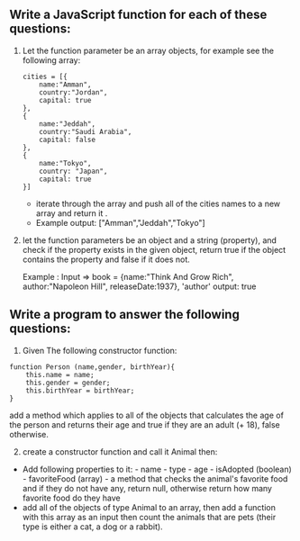 ## Write a JavaScript function for each of these questions:
1. Let the function parameter be an array objects, for example see the following array:
    ```
    cities = [{
        name:"Amman",
        country:"Jordan",
        capital: true
    },
    {
        name:"Jeddah",
        country:"Saudi Arabia",
        capital: false
    },
    {
        name:"Tokyo",
        country: "Japan",
        capital: true
    }]
    ```
    - iterate through the array and push all of the cities names to a new array and return it . 
    - Example output: ["Amman","Jeddah","Tokyo"]
2. let the function parameters be an object and a string (property), and check if the property exists in the given object, return true if the object contains the property and false if it does not.
    
    Example : Input => book = {name:"Think And Grow Rich", author:"Napoleon Hill", releaseDate:1937}, 'author'
              output: true

## Write a program to answer the following questions:
1. Given The following constructor function:

```
function Person (name,gender, birthYear){
    this.name = name;
    this.gender = gender;
    this.birthYear = birthYear;
}
```
add a method which applies to all of the objects that calculates the age of the person and returns their age and true if they are an adult (+ 18), false otherwise.

2. create a constructor function and call it Animal then: 
- Add following properties to it:
        - name
        - type
        - age
        - isAdopted (boolean)
        - favoriteFood (array)
        - a method that checks the animal's favorite food and if they do not have any, return null, otherwise return how many favorite food do they have
- add all of the objects of type Animal to an array, then add a function  with this array as an input then count the animals that are pets (their type is either a cat, a dog or a rabbit). 

    
